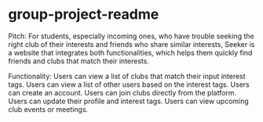 # group-project-readme
Pitch:
For students, especially incoming ones, who have trouble seeking the right club of their interests and friends who share similar interests, Seeker is a website that integrates both functionalities, which helps them quickly find friends and clubs that match their interests.


Functionality:
Users can view a list of clubs that match their input interest tags. 
Users can view a list of other users based on the interest tags.
Users can create an account. 
Users can join clubs directly from the platform. 
Users can update their profile and interest tags. 
Users can view upcoming club events or meetings.

